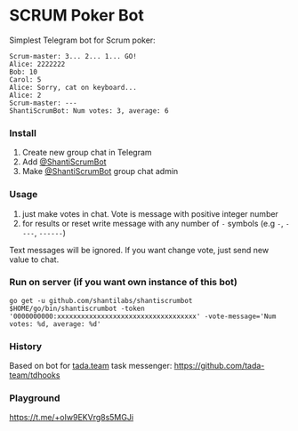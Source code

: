 # SCRUM Poker Bot

Simplest Telegram bot for Scrum poker:
```shell
Scrum-master: 3... 2... 1... GO!
Alice: 2222222
Bob: 10
Carol: 5
Alice: Sorry, cat on keyboard...
Alice: 2
Scrum-master: ---
ShantiScrumBot: Num votes: 3, average: 6
```

### Install
1. Create new group chat in Telegram
2. Add [@ShantiScrumBot](https://t.me/ShantiScrumBot)
3. Make [@ShantiScrumBot](https://t.me/ShantiScrumBot) group chat admin

### Usage
1. just make votes in chat. Vote is message with positive integer number
2. for results or reset write message with any number of `-` symbols (e.g `-`, `----`, `------`)

Text messages will be ignored. If you want change vote, just send new value to chat.

### Run on server (if you want own instance of this bot)
```shell
go get -u github.com/shantilabs/shantiscrumbot
$HOME/go/bin/shantiscrumbot -token '0000000000:xxxxxxxxxxxxxxxxxxxxxxxxxxxxxxxxxxx' -vote-message='Num votes: %d, average: %d' 
```

### History
Based on bot for [tada.team](https://tada.team) task messenger: https://github.com/tada-team/tdhooks

### Playground
https://t.me/+oIw9EKVrg8s5MGJi
